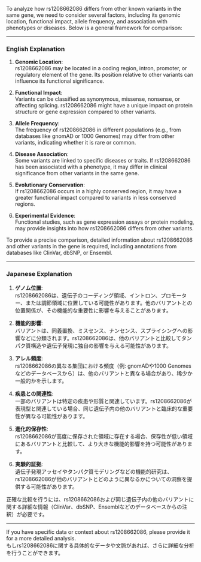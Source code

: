 To analyze how rs1208662086 differs from other known variants in the same gene, we need to consider several factors, including its genomic location, functional impact, allele frequency, and association with phenotypes or diseases. Below is a general framework for comparison:

---

### **English Explanation**
1. **Genomic Location**:  
   rs1208662086 may be located in a coding region, intron, promoter, or regulatory element of the gene. Its position relative to other variants can influence its functional significance.

2. **Functional Impact**:  
   Variants can be classified as synonymous, missense, nonsense, or affecting splicing. rs1208662086 might have a unique impact on protein structure or gene expression compared to other variants.

3. **Allele Frequency**:  
   The frequency of rs1208662086 in different populations (e.g., from databases like gnomAD or 1000 Genomes) may differ from other variants, indicating whether it is rare or common.

4. **Disease Association**:  
   Some variants are linked to specific diseases or traits. If rs1208662086 has been associated with a phenotype, it may differ in clinical significance from other variants in the same gene.

5. **Evolutionary Conservation**:  
   If rs1208662086 occurs in a highly conserved region, it may have a greater functional impact compared to variants in less conserved regions.

6. **Experimental Evidence**:  
   Functional studies, such as gene expression assays or protein modeling, may provide insights into how rs1208662086 differs from other variants.

To provide a precise comparison, detailed information about rs1208662086 and other variants in the gene is required, including annotations from databases like ClinVar, dbSNP, or Ensembl.

---

### **Japanese Explanation**
1. **ゲノム位置**:  
   rs1208662086は、遺伝子のコーディング領域、イントロン、プロモーター、または調節領域に位置している可能性があります。他のバリアントとの位置関係が、その機能的な重要性に影響を与えることがあります。

2. **機能的影響**:  
   バリアントは、同義置換、ミスセンス、ナンセンス、スプライシングへの影響などに分類されます。rs1208662086は、他のバリアントと比較してタンパク質構造や遺伝子発現に独自の影響を与える可能性があります。

3. **アレル頻度**:  
   rs1208662086の異なる集団における頻度（例: gnomADや1000 Genomesなどのデータベースから）は、他のバリアントと異なる場合があり、稀少か一般的かを示します。

4. **疾患との関連性**:  
   一部のバリアントは特定の疾患や形質と関連しています。rs1208662086が表現型と関連している場合、同じ遺伝子内の他のバリアントと臨床的な重要性が異なる可能性があります。

5. **進化的保存性**:  
   rs1208662086が高度に保存された領域に存在する場合、保存性が低い領域にあるバリアントと比較して、より大きな機能的影響を持つ可能性があります。

6. **実験的証拠**:  
   遺伝子発現アッセイやタンパク質モデリングなどの機能的研究は、rs1208662086が他のバリアントとどのように異なるかについての洞察を提供する可能性があります。

正確な比較を行うには、rs1208662086および同じ遺伝子内の他のバリアントに関する詳細な情報（ClinVar、dbSNP、Ensemblなどのデータベースからの注釈）が必要です。

---

If you have specific data or context about rs1208662086, please provide it for a more detailed analysis.  
もしrs1208662086に関する具体的なデータや文脈があれば、さらに詳細な分析を行うことができます。